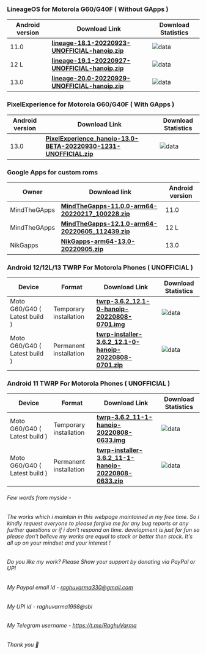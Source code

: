 ### LineageOS for Motorola G60/G40F ( Without GApps )

| Android version |              Download Link                      |  Download Statistics  |  
|-----------------|-------------------------------------------------|-----------------------|
| 11.0 | [**lineage-18.1-20220923-UNOFFICIAL-hanoip.zip**](https://sourceforge.net/projects/motorola-sm6150/files/G60/LineageOS/lineage-18.1-20220923-UNOFFICIAL-hanoip.zip)|![data](https://img.shields.io/sourceforge/dt/motorola-sm6150/G60/LineageOS/lineage-18.1-20220923-UNOFFICIAL-hanoip.zip.svg)|
| 12 L | [**lineage-19.1-20220927-UNOFFICIAL-hanoip.zip**](https://sourceforge.net/projects/motorola-sm6150/files/G60/LineageOS/lineage-19.1-20220927-UNOFFICIAL-hanoip.zip)|![data](https://img.shields.io/sourceforge/dt/motorola-sm6150/G60/LineageOS/lineage-19.1-20220927-UNOFFICIAL-hanoip.zip.svg)|
| 13.0 | [**lineage-20.0-20220929-UNOFFICIAL-hanoip.zip**](https://sourceforge.net/projects/motorola-sm6150/files/G60/LineageOS/lineage-20.0-20220929-UNOFFICIAL-hanoip.zip)|![data](https://img.shields.io/sourceforge/dt/motorola-sm6150/G60/LineageOS/lineage-20.0-20220929-UNOFFICIAL-hanoip.zip.svg)|

### PixelExperience for Motorola G60/G40F ( With GApps )

| Android version |              Download Link                      |  Download Statistics  |  
|-----------------|-------------------------------------------------|-----------------------|
| 13.0 | [**PixelExperience_hanoip-13.0-BETA-20220930-1231-UNOFFICIAL.zip**](https://sourceforge.net/projects/motorola-sm6150/files/G60/PixelExperience/PixelExperience_hanoip-13.0-BETA-20220930-1231-UNOFFICIAL.zip)|![data](https://img.shields.io/sourceforge/dt/motorola-sm6150/G60/PixelExperience/PixelExperience_hanoip-13.0-BETA-20220930-1231-UNOFFICIAL.zip.svg)|

### Google Apps for custom roms

| Owner       |              Download link                      |  Android version  |
|--------------|-------------------------------------------------|-----------------------|
| MindTheGApps | [**MindTheGapps-11.0.0-arm64-20220217_100228.zip**](https://sourceforge.net/projects/motorola-sm6150/files/G60/MindTheGApps/MindTheGapps-11.0.0-arm64-20220217_100228.zip) | 11.0 |
| MindTheGApps | [**MindTheGapps-12.1.0-arm64-20220605_112439.zip**](https://sourceforge.net/projects/motorola-sm6150/files/G60/MindTheGApps/MindTheGapps-12.1.0-arm64-20220605_112439.zip) | 12 L |
| NikGapps | [**NikGapps-arm64-13.0-20220905.zip**](https://sourceforge.net/projects/motorola-sm6150/files/G60/NikGApps/NikGapps-arm64-13.0-20220905.zip) | 13.0 |

### Android 12/12L/13 TWRP For Motorola Phones ( UNOFFICIAL )

| Device       |  Format |            Download Link                      |  Download Statistics  |
|--------------|---------|-------------------------------------------------|-----------------------|
| Moto G60/G40 ( Latest build )| Temporary installation | [**twrp-3.6.2_12.1-0-hanoip-20220808-0701.img**](https://sourceforge.net/projects/motorola-sm6150/files/G60/TWRP/twrp-3.6.2_12.1-0-hanoip-20220808-0701.img/download) |![data](https://img.shields.io/sourceforge/dt/motorola-sm6150/G60/TWRP/twrp-3.6.2_12.1-0-hanoip-20220808-0701.img.svg)|
| Moto G60/G40 ( Latest build )| Permanent installation | [**twrp-installer-3.6.2_12.1-0-hanoip-20220808-0701.zip**](https://sourceforge.net/projects/motorola-sm6150/files/G60/TWRP/twrp-installer-3.6.2_12.1-0-hanoip-20220808-0701.zip/download) |![data](https://img.shields.io/sourceforge/dt/motorola-sm6150/G60/TWRP/twrp-installer-3.6.2_12.1-0-hanoip-20220808-0701.zip.svg)|

### Android 11 TWRP For Motorola Phones ( UNOFFICIAL )

| Device       |  Format |            Download Link                      |  Download Statistics  |
|--------------|---------|-------------------------------------------------|-----------------------|
| Moto G60/G40 ( Latest build )| Temporary installation | [**twrp-3.6.2_11-1-hanoip-20220808-0633.img**](https://sourceforge.net/projects/motorola-sm6150/files/G60/TWRP/twrp-3.6.2_11-1-hanoip-20220808-0633.img/download) |![data](https://img.shields.io/sourceforge/dt/motorola-sm6150/G60/TWRP/twrp-3.6.2_11-1-hanoip-20220808-0633.img.svg)|
| Moto G60/G40 ( Latest build )| Permanent installation | [**twrp-installer-3.6.2_11-1-hanoip-20220808-0633.zip**](https://sourceforge.net/projects/motorola-sm6150/files/G60/TWRP/twrp-installer-3.6.2_11-1-hanoip-20220808-0633.zip/download) |![data](https://img.shields.io/sourceforge/dt/motorola-sm6150/G60/TWRP/twrp-installer-3.6.2_11-1-hanoip-20220808-0633.zip.svg)|

###### Few words from myside -

###### The works which i maintain in this webpage maintained in my free time. So i kindly request everyone to please forgive me for any bug reports or any further questions or if i don't respond on time. development is just for fun so please don't believe my works are equal to stock or better then stock. It's all up on your mindset and your interest !

###### Do you like my work? Please Show your support by donating via PayPal or UPI
###### My Paypal email id - raghuvarma330@gmail.com
###### My UPI id - raghuvarma1998@sbi
###### My Telegram username - https://t.me/RaghuVarma
###### Thank you 🙂


